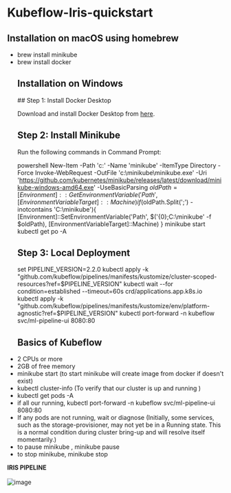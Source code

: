 <h1>Kubeflow-Iris-quickstart</h1>
<h2>Installation on macOS using homebrew</h2>
<ul><li>brew install minikube</li>
<li>brew install docker</li><ul>
</ul>
<h2>Installation on Windows</h2>
## Step 1: Install Docker Desktop

Download and install Docker Desktop from [here](https://docs.docker.com/desktop/install/windows-install/).

## Step 2: Install Minikube

Run the following commands in Command Prompt:

powershell
New-Item -Path 'c:\' -Name 'minikube' -ItemType Directory -Force
Invoke-WebRequest -OutFile 'c:\minikube\minikube.exe' -Uri 'https://github.com/kubernetes/minikube/releases/latest/download/minikube-windows-amd64.exe' -UseBasicParsing
$oldPath = [Environment]::GetEnvironmentVariable('Path', [EnvironmentVariableTarget]::Machine)
if ($oldPath.Split(';') -inotcontains 'C:\minikube'){
  [Environment]::SetEnvironmentVariable('Path', $('{0};C:\minikube' -f $oldPath), [EnvironmentVariableTarget]::Machine)
}
minikube start
kubectl get po -A

## Step 3: Local Deployment
set PIPELINE_VERSION=2.2.0
kubectl apply -k "github.com/kubeflow/pipelines/manifests/kustomize/cluster-scoped-resources?ref=$PIPELINE_VERSION"
kubectl wait --for condition=established --timeout=60s crd/applications.app.k8s.io
kubectl apply -k "github.com/kubeflow/pipelines/manifests/kustomize/env/platform-agnostic?ref=$PIPELINE_VERSION"
kubectl port-forward -n kubeflow svc/ml-pipeline-ui 8080:80
<h2>Basics of Kubeflow</h2>
<li>2 CPUs or more</li>
   <li>2GB of free memory</li>
<li>minikube start (to start minikube will create image from docker if doesn't exist)</li> 
<li>kubectl cluster-info (To verify that our cluster is up and running )</li>
<li>kubectl get pods -A </li>
<li>if all our running, kubectl port-forward -n kubeflow svc/ml-pipeline-ui 8080:80</li>
<li>If any pods are not running, wait or diagnose (Initially, some services, such as the storage-provisioner, may not yet be in a Running state. This is a normal condition during cluster bring-up and will resolve itself momentarily.)</li>
<li>to pause minikube , minikube pause</li>
<li>to stop minikube, minikube stop</li>
</ul>



**IRIS PIPELINE** <br> <br>
![image](https://github.com/Bhavleenk/Kubeflow-Iris-quickstart/assets/107846946/aafe3c90-fa3b-4188-a476-36307cc5c91b)






